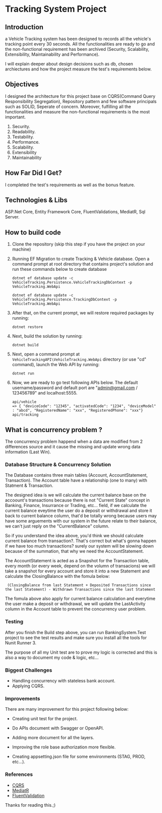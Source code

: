 
# Tracking System Project

## Introduction

a Vehicle Tracking system has been designed to records all the vehicle's tracking point every 30 seconds. All the functionalities are ready to go and the non-functional requirement has been archived (Security, Scalability, Extensibility, Maintainability and Performance).

I will explain deeper about design decisions such as db, chosen archiectures and how the project measure the test's requirements below.

## Objectives

I designed the architecture for this project base on CQRS(Command Query Responsibility Segregation), Repository pattern and few software principals such as SOLID, Seperate of concern. Moreover, fulfilling all the functionalities and measure the non-functional requirements is the most important.

1. Security.
2. Readability.
3. Testability.
4. Performance.
5. Scalability.
6. Extensibility
7. Maintainability

## How Far Did I Get?

I completed the test's requirements as well as the bonus feature.

## Technologies & Libs

ASP.Net Core, Entity Framework Core, FluentValidations, MediatR, Sql Server. 

## How to build code

  1. Clone the repository (skip this step if you have the project on your machine)
  
  2. Running EF Migration to create Tracking & Vehicle database. Open a command prompt at root directory that contains project's solution and run these commands below to create database
     ```
     dotnet ef database update -c VehicleTracking.Persistence.VehicleTrackingDbContext -p VehicleTracking.WebApi
     
     dotnet ef database update -c VehicleTracking.Persistence.TrackingDbContext -p VehicleTracking.WebApi
     ```
  3. After that, on the current prompt, we will restore required packages by running:
     ```
     dotnet restore
     ```
  4. Next, build the solution by running:
     ```
     dotnet build
     ```
  5. Next, open a command prompt at `VehicleTrackingAPI\VehicleTracking.WebApi` directory (or use "cd" command), launch the Web API by running:
     ```
     dotnet run
     ```
  6. Now, we are ready to go test following APIs below. The default username/password and default port are "admin@gmail.com / 123456789" and localhost:5555.
      ```
     api/vehicle 
     => { "deviceCode": "12345", "activatedCode": "1234", "deviceModel" : "abcd", "RegisteredName": "xxx", "RegisteredPhone": "xxx"}
     api/tracking
     ```
## What is concurrency problem ?

The concurrency problem happend when a data are modified from 2 differences source and it cause the missing and update wrong data information (Last Win).

### Database Structure & Concurrency Solution

The Database contains three main tables (Account, AccountStatement, Transaction). The Account table have a relationship (one to many) with Statment & Transaction.

The designed idea is we will calculate the current balance base on the accoount's transactions because there is not "Current State" concept in Banking, Finance, Insurrance or Trading, etc... field, if we calculate the current balance eveytime the user do a deposit or withdrawal and store it back to current balance column, that'd be totally wrong because users may have some arguements with our system in the future relate to their balance, we can't just reply on the "CurrentBalance" column.

So if you understand the idea above, you'd think we should calculate current balance from transaction?. That's correct but what's gonna happen if we have too much transactions? surely our system will be slowing down because of the summation, that why we need the AccountStatement. 

The AccountStatement is acted as a Snapshot for the Transaction table, every month (or every week, depend on the volumn of transacions) we will take a snapshot for every account and store it into a new Statement and calculate the ClosingBalance with the fomula below:

```
 (ClosingBalance from last Statement + Deposited Transactions since the last Statement) - Withdrawn Transactions since the last Statement
```
The fomula above also apply for current balance calculation and everytime the user make a deposit or withdrawal, we will update the LastActivity column in the Account table to prevent the concurrency user problem.

### Testing

After you finish the Build step above, you can run BankingSystem.Test project to see the test results and make sure you install all the tools for Nunit Runner 3.

The purpose of all my Unit test are to prove my logic is corrected and this is also a way to document my code & logic, etc...

### Biggest Challenges

- Handling concurrency with stateless bank account.
- Applying CQRS.

### Improvements
There are many improvement for this project following below:

+ Creating unit test for the project.

+ Do APIs document with Swagger or OpenAPI. 

+ Adding more document for all the layers.

+ Improving the role base authorization more flexible.

+ Creating appsetting.json file for some environments (STAG, PROD, etc...). 

### References
* [CQRS](https://martinfowler.com/bliki/CQRS.html)
* [MediatR](https://github.com/jbogard/MediatR)
* [FluentValidation](https://github.com/JeremySkinner/FluentValidation)
 
Thanks for reading this.;)



